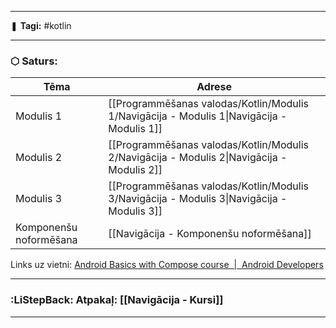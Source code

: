 ___

❚ **Tagi:** #kotlin

---
### ⬡ Saturs:

| Tēma                   | Adrese                                                                                     |
| ---------------------- | ------------------------------------------------------------------------------------------ |
| Modulis 1              | [[Programmēšanas valodas/Kotlin/Modulis 1/Navigācija - Modulis 1\|Navigācija - Modulis 1]] |
| Modulis 2              | [[Programmēšanas valodas/Kotlin/Modulis 2/Navigācija - Modulis 2\|Navigācija - Modulis 2]] |
| Modulis 3              | [[Programmēšanas valodas/Kotlin/Modulis 3/Navigācija - Modulis 3\|Navigācija - Modulis 3]] |
| Komponenšu noformēšana | [[Navigācija - Komponenšu noformēšana]]                                                    |

Links uz vietni: [Android Basics with Compose course  \|  Android Developers](https://developer.android.com/courses/android-basics-compose/course?authuser=1)

---
### :LiStepBack: Atpakaļ: [[Navigācija - Kursi]]

___